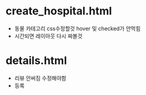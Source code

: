# create_hospital.html

- 동물 카테고리 css수정할것 hover 및 checked가 안먹힘
- 시간되면 레이아웃 다시 짜볼것

# details.html
- 리뷰 안써짐 수정해야함
- 등록